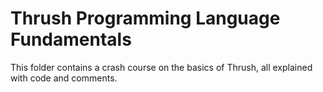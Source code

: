 # Thrush Programming Language Fundamentals

This folder contains a crash course on the basics of Thrush, all explained with code and comments.